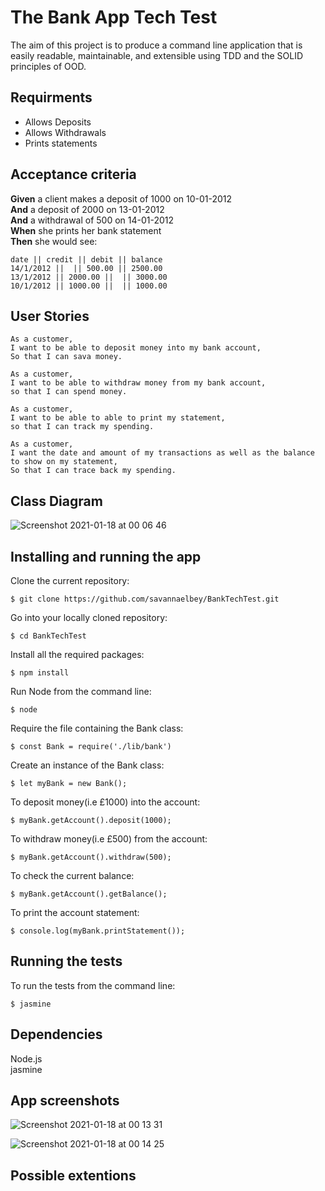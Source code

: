 # The Bank App Tech Test

The aim of this project is to produce a command line application that is easily readable, maintainable, and extensible using TDD and the SOLID principles of OOD. 

## Requirments

* Allows Deposits
* Allows Withdrawals
* Prints statements

## Acceptance criteria

**Given** a client makes a deposit of 1000 on 10-01-2012<br />
**And** a deposit of 2000 on 13-01-2012<br />
**And** a withdrawal of 500 on 14-01-2012<br />
**When** she prints her bank statement<br />
**Then** she would see:

```
date || credit || debit || balance
14/1/2012 ||  || 500.00 || 2500.00
13/1/2012 || 2000.00 ||  || 3000.00
10/1/2012 || 1000.00 ||  || 1000.00
```


## User Stories

```
As a customer,
I want to be able to deposit money into my bank account,
So that I can sava money.

As a customer,
I want to be able to withdraw money from my bank account,
so that I can spend money.

As a customer,
I want to be able to able to print my statement,
so that I can track my spending.

As a customer,
I want the date and amount of my transactions as well as the balance to show on my statement,
So that I can trace back my spending.
```
## Class Diagram
![Screenshot 2021-01-18 at 00 06 46](https://user-images.githubusercontent.com/71889577/104860034-3309b880-5921-11eb-953a-22ed6e17202e.png)

## Installing and running the app
Clone the current repository:
```
$ git clone https://github.com/savannaelbey/BankTechTest.git 
```

Go into your locally cloned repository:
```
$ cd BankTechTest
```
Install all the required packages:
```
$ npm install
``` 
Run Node from the command line:
```
$ node
```
Require the file containing the Bank class:
```
$ const Bank = require('./lib/bank')
```
Create an instance of the Bank class:
```
$ let myBank = new Bank();
```
To deposit money(i.e £1000) into the account:
```
$ myBank.getAccount().deposit(1000);
```
To withdraw money(i.e £500) from the account:
```
$ myBank.getAccount().withdraw(500);
```
To check the current balance:
```
$ myBank.getAccount().getBalance();
```
To print the account statement:
```
$ console.log(myBank.printStatement());
```

## Running the tests
To run the tests from the command line:
```
$ jasmine
```

## Dependencies
Node.js<br />
jasmine

## App screenshots
![Screenshot 2021-01-18 at 00 13 31](https://user-images.githubusercontent.com/71889577/104860171-01ddb800-5922-11eb-9b21-ca381fa7f3e6.png)

![Screenshot 2021-01-18 at 00 14 25](https://user-images.githubusercontent.com/71889577/104860204-23d73a80-5922-11eb-9946-5828aa6492ae.png)


## Possible extentions
